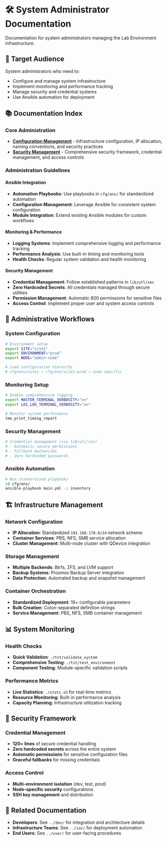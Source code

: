# 🛠️ System Administrator Documentation

Documentation for system administrators managing the Lab Environment infrastructure.

## 🎯 Target Audience

System administrators who need to:
- Configure and manage system infrastructure
- Implement monitoring and performance tracking
- Manage security and credential systems
- Use Ansible automation for deployment

## 📚 Documentation Index

### Core Administration
- **[Configuration Management](configuration.md)** - Infrastructure configuration, IP allocation, naming conventions, and security practices
- **[Security Management](security.md)** - Comprehensive security framework, credential management, and access controls

### Administration Guidelines

#### Ansible Integration
- **Automation Playbooks**: Use playbooks in `cfg/ans/` for standardized automation
- **Configuration Management**: Leverage Ansible for consistent system configuration
- **Module Integration**: Extend existing Ansible modules for custom workflows

#### Monitoring & Performance
- **Logging Systems**: Implement comprehensive logging and performance tracking
- **Performance Analysis**: Use built-in timing and monitoring tools
- **Health Checks**: Regular system validation and health monitoring

#### Security Management
- **Credential Management**: Follow established patterns in `lib/utl/sec`
- **Zero Hardcoded Secrets**: All credentials managed through secure utilities
- **Permission Management**: Automatic 600 permissions for sensitive files
- **Access Control**: Implement proper user and system access controls

## 🔧 Administrative Workflows

### System Configuration
```bash
# Environment setup
export SITE="site1"
export ENVIRONMENT="prod"
export NODE="admin-node"

# Load configuration hierarchy
# cfg/env/site1 → cfg/env/site1-prod → node-specific
```

### Monitoring Setup
```bash
# Enable comprehensive logging
export MASTER_TERMINAL_VERBOSITY="on"
export LO1_LOG_TERMINAL_VERBOSITY="on"

# Monitor system performance
tme_print_timing_report
```

### Security Management
```bash
# Credential management (via lib/utl/sec)
# - Automatic secure permissions
# - Fallback mechanisms
# - Zero hardcoded passwords
```

### Ansible Automation
```bash
# Run standardized playbooks
cd cfg/ans/
ansible-playbook main.yml -i inventory
```

## 🏗️ Infrastructure Management

### Network Configuration
- **IP Allocation**: Standardized `192.168.178.0/24` network scheme
- **Container Services**: PBS, NFS, SMB service allocation
- **Cluster Management**: Multi-node cluster with QDevice integration

### Storage Management
- **Multiple Backends**: Btrfs, ZFS, and LVM support
- **Backup Systems**: Proxmox Backup Server integration
- **Data Protection**: Automated backup and snapshot management

### Container Orchestration
- **Standardized Deployment**: 19+ configurable parameters
- **Bulk Creation**: Colon-separated definition strings
- **Service Management**: PBS, NFS, SMB container management

## 📊 System Monitoring

### Health Checks
- **Quick Validation**: `./tst/validate_system`
- **Comprehensive Testing**: `./tst/test_environment`
- **Component Testing**: Module-specific validation scripts

### Performance Metrics
- **Live Statistics**: `./stats.sh` for real-time metrics
- **Resource Monitoring**: Built-in performance analysis
- **Capacity Planning**: Infrastructure utilization tracking

## 🔐 Security Framework

### Credential Management
- **120+ lines** of secure credential handling
- **Zero hardcoded secrets** across the entire system
- **Automatic permissions** for sensitive configuration files
- **Graceful fallbacks** for missing credentials

### Access Control
- **Multi-environment isolation** (dev, test, prod)
- **Node-specific security** configurations
- **SSH key management** and distribution

## 📖 Related Documentation

- **Developers**: See `../dev/` for integration and architecture details
- **Infrastructure Teams**: See `../iac/` for deployment automation
- **End Users**: See `../user/` for user-facing procedures
